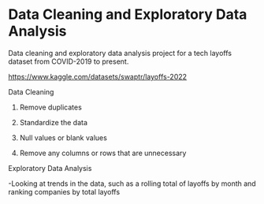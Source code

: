 # Data Cleaning and Exploratory Data Analysis

Data cleaning and exploratory data analysis project for a tech layoffs dataset from COVID-2019 to present.

https://www.kaggle.com/datasets/swaptr/layoffs-2022

Data Cleaning

1. Remove duplicates

2. Standardize the data

3. Null values or blank values

4. Remove any columns or rows that are unnecessary

Exploratory Data Analysis

-Looking at trends in the data, such as a rolling total of layoffs by month and ranking companies by total layoffs

